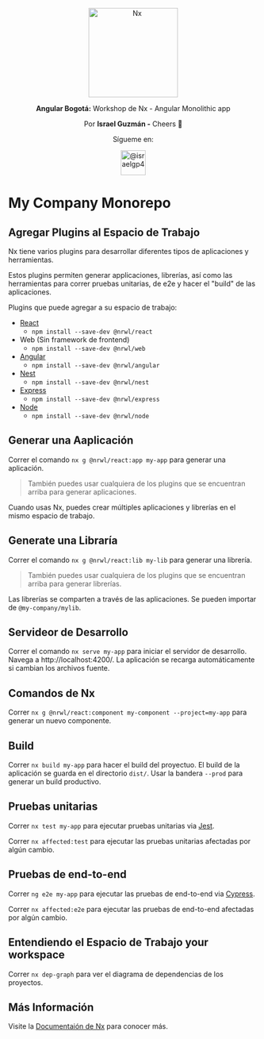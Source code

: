 <p align="center">
  <a href="https://nx.dev/" target="blank"><img src="https://raw.githubusercontent.com/nrwl/nx/master/nx-logo.png" width="180" alt="Nx" /></a>
</p>
  
<p align="center"><b>Angular Bogotá:</b> Workshop de Nx - Angular Monolithic app</p>
<p align="center">Por <b>Israel Guzmán -</b> Cheers 🍻</p>
<p align="center">Sígueme en:</p>
<p align="center">
  <a href="https://twitter.com/israelgp4/" target="blank"><img src="https://camo.githubusercontent.com/27c721be6bcac1881e0f3798ee8e2795c58e428f/68747470733a2f2f696d672e69636f6e73382e636f6d2f706c6173746963696e652f34352f3030303030302f747769747465722e706e67" width="50" alt="@israelgp4" /></a>
</p>

# My Company Monorepo

## Agregar Plugins al Espacio de Trabajo

Nx tiene varios plugins para desarrollar diferentes tipos de aplicaciones y herramientas.

Estos plugins permiten generar applicaciones, librerías, así como las herramientas para correr pruebas unitarias, de e2e y hacer el "build" de las aplicaciones.

Plugins que puede agregar a su espacio de trabajo:

- [React](https://reactjs.org)
  - `npm install --save-dev @nrwl/react`
- Web (Sin framework de frontend)
  - `npm install --save-dev @nrwl/web`
- [Angular](https://angular.io)
  - `npm install --save-dev @nrwl/angular`
- [Nest](https://nestjs.com)
  - `npm install --save-dev @nrwl/nest`
- [Express](https://expressjs.com)
  - `npm install --save-dev @nrwl/express`
- [Node](https://nodejs.org)
  - `npm install --save-dev @nrwl/node`

## Generar una Aaplicación

Correr el comando `nx g @nrwl/react:app my-app` para generar una aplicación.

> También puedes usar cualquiera de los plugins que se encuentran arriba para generar aplicaciones.

Cuando usas Nx, puedes crear múltiples aplicaciones y librerías en el mismo espacio de trabajo.

## Generate una Libraría

Correr el comando `nx g @nrwl/react:lib my-lib` para generar una librería.

> También puedes usar cualquiera de los plugins que se encuentran arriba para generar librerías.

Las librerías se comparten a través de las aplicaciones. Se pueden importar de `@my-company/mylib`.

## Servideor de Desarrollo

Correr el comando `nx serve my-app` para iniciar el servidor de desarrollo. Navega a http://localhost:4200/. La aplicación se recarga automáticamente si cambian los archivos fuente.

## Comandos de Nx

Correr `nx g @nrwl/react:component my-component --project=my-app` para generar un nuevo componente.

## Build

Correr `nx build my-app` para hacer el build del proyectuo. El build de la aplicación se guarda en el directorio `dist/`. Usar la bandera `--prod` para generar un build productivo.

## Pruebas unitarias

Correr `nx test my-app` para ejecutar pruebas unitarias via [Jest](https://jestjs.io).

Correr `nx affected:test` para ejecutar las pruebas unitarias afectadas por algún cambio.

## Pruebas de end-to-end

Correr `ng e2e my-app` para ejecutar las pruebas de end-to-end via [Cypress](https://www.cypress.io).

Correr `nx affected:e2e` para ejecutar las pruebas de end-to-end afectadas por algún cambio.

## Entendiendo el Espacio de Trabajo your workspace

Correr `nx dep-graph` para ver el diagrama de dependencias de los proyectos.

## Más Información

Visite la [Documentaión de Nx](https://nx.dev) para conocer más.
